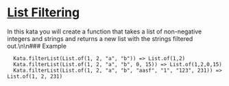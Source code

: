 # [List Filtering](https://www.codewars.com/kata/list-filtering "https://www.codewars.com/kata/53dbd5315a3c69eed20002dd")

In this kata you will create a function that takes a list of non-negative integers and strings and
returns a new list with the strings filtered out.\n\n###
Example

```
  Kata.filterList(List.of(1, 2, "a", "b")) => List.of(1,2)
  Kata.filterList(List.of(1, 2, "a", "b", 0, 15)) => List.of(1,2,0,15)
  Kata.filterList(List.of(1, 2, "a", "b", "aasf", "1", "123", 231)) => List.of(1, 2, 231)
```